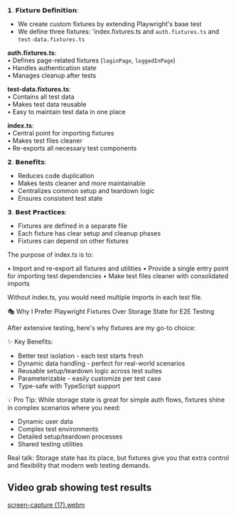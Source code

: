 𝟭. 𝗙𝗶𝘅𝘁𝘂𝗿𝗲 𝗗𝗲𝗳𝗶𝗻𝗶𝘁𝗶𝗼𝗻:
 - We create custom fixtures by extending Playwright's base test
 - We define three fixtures: 'index.fixtures.ts and `auth.fixtures.ts` and `test-data.fixtures.ts`

 **auth.fixtures.ts**:<br/> 
   • Defines page-related fixtures (`loginPage`, `loggedInPage`)<br/> 
   • Handles authentication state<br/> 
   • Manages cleanup after tests<br/> 

**test-data.fixtures.ts**:<br/> 
   • Contains all test data<br/> 
   • Makes test data reusable<br/> 
   • Easy to maintain test data in one place<br/> 

**index.ts**:<br/> 
   • Central point for importing fixtures<br/> 
   • Makes test files cleaner<br/> 
   • Re-exports all necessary test components<br/> 

𝟮. 𝗕𝗲𝗻𝗲𝗳𝗶𝘁𝘀:
 - Reduces code duplication
 - Makes tests cleaner and more maintainable
 - Centralizes common setup and teardown logic
 - Ensures consistent test state

𝟯. 𝗕𝗲𝘀𝘁 𝗣𝗿𝗮𝗰𝘁𝗶𝗰𝗲𝘀:
 - Fixtures are defined in a separate file
 - Each fixture has clear setup and cleanup phases
 - Fixtures can depend on other fixtures

The purpose of index.ts is to:

• Import and re-export all fixtures and utilities
• Provide a single entry point for importing test dependencies
• Make test files cleaner with consolidated imports

Without index.ts, you would need multiple imports in each test file.
 
 🎭 Why I Prefer Playwright Fixtures Over Storage State for E2E Testing

After extensive testing, here's why fixtures are my go-to choice:

✨ Key Benefits:
- Better test isolation - each test starts fresh
- Dynamic data handling - perfect for real-world scenarios
- Reusable setup/teardown logic across test suites
- Parameterizable - easily customize per test case
- Type-safe with TypeScript support

💡 Pro Tip: While storage state is great for simple auth flows, fixtures shine in complex scenarios where you need:
- Dynamic user data
- Complex test environments
- Detailed setup/teardown processes
- Shared testing utilities

Real talk: Storage state has its place, but fixtures give you that extra control and flexibility that modern web testing demands.

## Video grab showing test results
[screen-capture (17).webm](https://github.com/user-attachments/assets/5c71c1a1-e7d3-4c96-87b0-605fc9f501bc)
